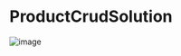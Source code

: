 # ProductCrudSolution

![image](https://github.com/abdulrahmannadap/AddProductSolution/assets/63226271/92e868d4-436d-4bd9-804c-64a97b3946b6)
